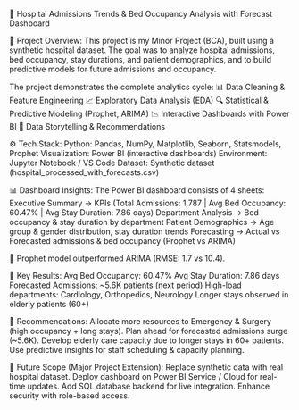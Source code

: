 🏥 Hospital Admissions Trends & Bed Occupancy Analysis with Forecast Dashboard

📌 Project Overview: 
This project is my Minor Project (BCA), built using a synthetic hospital dataset. The goal was to analyze hospital admissions, bed occupancy, stay durations, and patient demographics, and to build predictive models for future admissions and occupancy.

The project demonstrates the complete analytics cycle:
📊 Data Cleaning & Feature Engineering
📈 Exploratory Data Analysis (EDA)
🔍 Statistical & Predictive Modeling (Prophet, ARIMA)
📉 Interactive Dashboards with Power BI
🎯 Data Storytelling & Recommendations

⚙️ Tech Stack: 
Python: Pandas, NumPy, Matplotlib, Seaborn, Statsmodels, Prophet
Visualization: Power BI (interactive dashboards)
Environment: Jupyter Notebook / VS Code
Dataset: Synthetic dataset (hospital_processed_with_forecasts.csv)

📊 Dashboard Insights: 
The Power BI dashboard consists of 4 sheets:
Executive Summary → KPIs (Total Admissions: 1,787 | Avg Bed Occupancy: 60.47% | Avg Stay Duration: 7.86 days)
Department Analysis → Bed occupancy & stay duration by department
Patient Demographics → Age group & gender distribution, stay duration trends
Forecasting → Actual vs Forecasted admissions & bed occupancy (Prophet vs ARIMA)

📌 Prophet model outperformed ARIMA (RMSE: 1.7 vs 10.4).

🔮 Key Results: 
Avg Bed Occupancy: 60.47%
Avg Stay Duration: 7.86 days
Forecasted Admissions: ~5.6K patients (next period)
High-load departments: Cardiology, Orthopedics, Neurology
Longer stays observed in elderly patients (60+)

🎯 Recommendations: 
Allocate more resources to Emergency & Surgery (high occupancy + long stays).
Plan ahead for forecasted admissions surge (~5.6K).
Develop elderly care capacity due to longer stays in 60+ patients.
Use predictive insights for staff scheduling & capacity planning.

🚀 Future Scope (Major Project Extension): 
Replace synthetic data with real hospital dataset.
Deploy dashboard on Power BI Service / Cloud for real-time updates.
Add SQL database backend for live integration.
Enhance security with role-based access.
